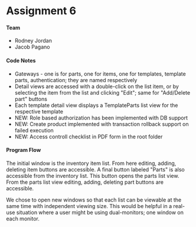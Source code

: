 # Assignment 6

#### Team
* Rodney Jordan
* Jacob Pagano

#### Code Notes
+ Gateways - one is for parts, one for items, one for templates, template parts, authentication; they are named respectively
+ Detail views are accessed with a double-click on the list item, or by selecting the item from the list and clicking "Edit"; same for "Add/Delete part" buttons
+ Each template detail view displays a TemplateParts list view for the respective template
+ NEW: Role based authorization has been implemented with DB support
+ NEW: Create product implemented with transaction rollback support on failed execution
+ NEW: Access controll checklist in PDF form in the root folder

#### Program Flow
The initial window is the inventory item list. From here editing, adding, deleting item buttons are accessible.
A final button labeled "Parts" is also accessible from the inventory list. This button opens the parts list view.
From the parts list view editing, adding, deleting part buttons are accessible.

We chose to open new windows so that each list can be viewable at the same time with independent viewing size.
This would be helpful in a real-use situation where a user might be using dual-monitors; one window on each monitor.
